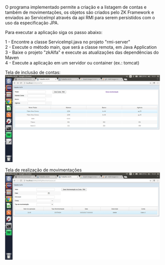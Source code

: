 
O programa implementado permite a criação e a listagem de contas e também de movimentações, os objetos são criados pelo ZK Framework e enviados ao ServiceImpl através da api RMI para serem persistidos com o uso da especificação JPA.  


Para executar a aplicação siga os passo abaixo:  

1 - Encontre a classe ServiceImpl.java no projeto "rmi-server"  
2 - Execute o método main, que será a classe remota, em Java Application  
3 - Baixe o projeto "zkAlfa" e execute as atualizações das dependências do Maven  
4 - Execute a aplicação em um servidor ou container (ex.: tomcat)  

Tela de inclusão de contas:
![Screenshot](screenshot.png)

Tela de realização de movimentações
![Screenshot](movimentacao.png)
